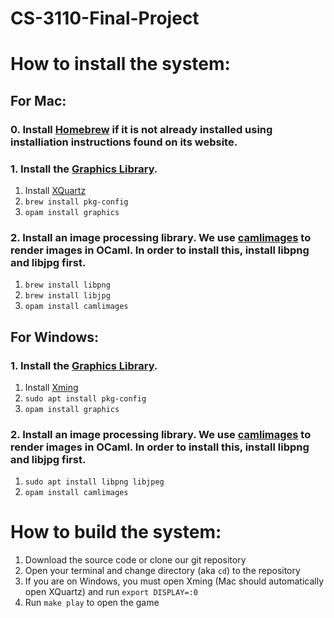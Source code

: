 # CS-3110-Final-Project

# How to install the system:

## For Mac:

### 0. Install [Homebrew](https://brew.sh/) if it is not already installed using installiation instructions found on its website.

### 1. Install the [Graphics Library](https://github.com/ocaml/graphics).

1. Install [XQuartz](https://www.xquartz.org/)
2. `brew install pkg-config`
3. `opam install graphics`

### 2. Install an image processing library. We use [camlimages](https://www.google.com/url?q=https://gitlab.com/camlspotter/camlimages&sa=D&source=editors&ust=1617134969939000&usg=AOvVaw3al_S_FsgYZIQaoyCdh0Bz) to render images in OCaml. In order to install this, install libpng and libjpg first.

1. `brew install libpng`
2. `brew install libjpg`
3. `opam install camlimages`


## For Windows:

### 1. Install the [Graphics Library](https://github.com/ocaml/graphics).

1. Install [Xming](https://sourceforge.net/projects/xming/)
2. `sudo apt install pkg-config`
3. `opam install graphics`

### 2. Install an image processing library. We use [camlimages](https://www.google.com/url?q=https://gitlab.com/camlspotter/camlimages&sa=D&source=editors&ust=1617134969939000&usg=AOvVaw3al_S_FsgYZIQaoyCdh0Bz) to render images in OCaml. In order to install this, install libpng and libjpg first.
 
1. `sudo apt install libpng libjpeg`
2. `opam install camlimages`


# How to build the system:

1. Download the source code or clone our git repository
2. Open your terminal and change directory (aka `cd`) to the repository
3. If you are on Windows, you must open Xming (Mac should automatically open XQuartz) and run `export DISPLAY=:0`
4. Run `make play` to open the game
